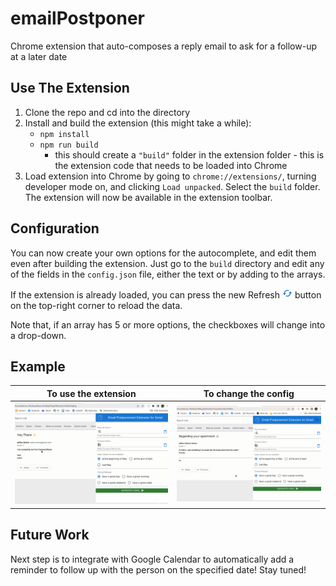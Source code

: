 # emailPostponer
Chrome extension that auto-composes a reply email to ask for a follow-up at a later date

## Use The Extension
1. Clone the repo and cd into the directory
2. Install and build the extension (this might take a while):
    - `npm install`
    - `npm run build`
        - this should create a `"build"` folder in the extension folder - this is the extension code that needs to be loaded into Chrome
3. Load extension into Chrome by going to `chrome://extensions/`, turning developer mode on, and clicking `Load unpacked`. Select the `build` folder. The extension will now be available in the extension toolbar.

## Configuration
You can now create your own options for the autocomplete, and edit them even after building the extension. Just go to the `build` directory and edit any of the fields in the `config.json` file, either the text or by adding to the arrays. 

If the extension is already loaded, you can press the new Refresh <svg style="user-select: none;
    width: 1em;
    height: 1em;
    display: inline;
    fill: currentcolor;
    transition: fill 200ms cubic-bezier(0.4, 0, 0.2, 1) 0ms;
    font-size: 1rem;
    box-sizing: content-box;
    color: rgb(25, 118, 210)" viewBox="0 0 24 24" data-testid="CachedIcon"><path d="m19 8-4 4h3c0 3.31-2.69 6-6 6-1.01 0-1.97-.25-2.8-.7l-1.46 1.46C8.97 19.54 10.43 20 12 20c4.42 0 8-3.58 8-8h3l-4-4zM6 12c0-3.31 2.69-6 6-6 1.01 0 1.97.25 2.8.7l1.46-1.46C15.03 4.46 13.57 4 12 4c-4.42 0-8 3.58-8 8H1l4 4 4-4H6z"></path></svg> button on the top-right corner to reload the data.

Note that, if an array has 5 or more options, the checkboxes will change into a drop-down.

## Example

| To use the extension  | To change the config |
| ------------- | ------------- |
| ![email-postponer-use](ext_images/email-postponer.gif)  | ![email-postponer-config](ext_images/email-postponer-config.gif)  |


## Future Work
Next step is to integrate with Google Calendar to automatically add a reminder to follow up with the person on the specified date! Stay tuned!
